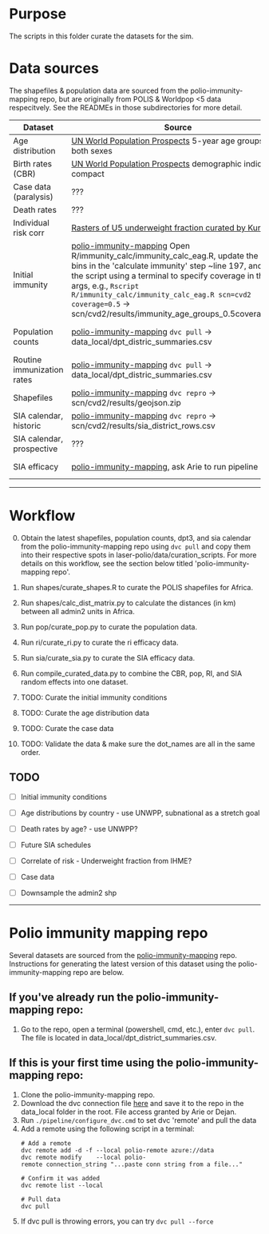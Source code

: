 # Purpose
The scripts in this folder curate the datasets for the sim.

# Data sources
The shapefiles & population data are sourced from the polio-immunity-mapping repo, but are originally from POLIS & Worldpop <5 data respecitvely. See the READMEs in those subdirectories for more detail.

| Dataset | Source | Basis | Status |
|---------|---------|--------|---|
| Age distribution | [UN World Population Prospects](https://population.un.org/wpp/assets/Excel%20Files/1_Indicator%20(Standard)/EXCEL_FILES/2_Population/WPP2024_POP_F02_1_POPULATION_5-YEAR_AGE_GROUPS_BOTH_SEXES.xlsx) 5-year age groups for both sexes | UNWPP | Done |
| Birth rates (CBR) | [UN World Population Prospects](https://population.un.org/wpp/assets/Excel%20Files/1_Indicator%20(Standard)/CSV_FILES/WPP2024_Demographic_Indicators_OtherVariants.csv.gz) demographic indicators compact | UNWPP | Done |
| Case data (paralysis) | ??? | POLIS | TODO |
| Death rates | ??? | ??? | TODO |
| Individual risk corr | [Rasters of U5 underweight fraction curated by Kurt](https://bmgf.sharepoint.com/sites/Measles/Shared%20Documents/Forms/AllItems.aspx?id=%2Fsites%2FMeasles%2FShared%20Documents%2FTeam%20Documents%2FArchive%2FCoverages%2FIHME%2FCGF%5FWORLD%5F2020%5F08%5F31&viewid=088c215a%2D73e3%2D4ef7%2D9801%2Df2e003a79b7f&ct=1740691057970&or=OWA%2DNT%2DMail&ga=1) | [IHME](https://ghdx.healthdata.org/record/ihme-data/global-child-growth-failure-geospatial-estimates-2000-2019) | Done |
| Initial immunity | [polio-immunity-mapping](https://github.com/InstituteforDiseaseModeling/polio-immunity-mapping) Open R/immunity_calc/immunity_calc_eag.R, update the age bins in the 'calculate immunity' step ~line 197, and run the script using a terminal to specify coverage in the args, e.g., `Rscript R/immunity_calc/immunity_calc_eag.R scn=cvd2 coverage=0.5` -> scn/cvd2/results/immunity_age_groups_0.5coverage.rds | Model estimates | Done |
| Population counts |  [polio-immunity-mapping](https://github.com/InstituteforDiseaseModeling/polio-immunity-mapping) `dvc pull` -> data_local/dpt_distric_summaries.csv | WorldPop <5 estimates | Done |
| Routine immunization rates | [polio-immunity-mapping](https://github.com/InstituteforDiseaseModeling/polio-immunity-mapping) `dvc pull` -> data_local/dpt_distric_summaries.csv | IHME DPT estimates | Done |
| Shapefiles | [polio-immunity-mapping](https://github.com/InstituteforDiseaseModeling/polio-immunity-mapping) `dvc repro` -> scn/cvd2/results/geojson.zip | POLIS | Done |
| SIA calendar, historic | [polio-immunity-mapping](https://github.com/InstituteforDiseaseModeling/polio-immunity-mapping) `dvc repro` -> scn/cvd2/results/sia_district_rows.csv | POLIS | Done |
| SIA calendar, prospective | ??? | IDM | TODO |
| SIA efficacy | [polio-immunity-mapping](https://github.com/InstituteforDiseaseModeling/polio-immunity-mapping), ask Arie to run pipeline | Model estimates | Done |

---


# Workflow
0. Obtain the latest shapefiles, population counts, dpt3, and sia calendar from the polio-immunity-mapping repo using `dvc pull` and copy them into their respective spots in laser-polio/data/curation_scripts. For more details on this workflow, see the section below titled 'polio-immunity-mapping repo'.
1. Run shapes/curate_shapes.R to curate the POLIS shapefiles for Africa.
2. Run shapes/calc_dist_matrix.py to calculate the distances (in km) between all admin2 units in Africa.
3. Run pop/curate_pop.py to curate the population data.
4. Run ri/curate_ri.py to curate the ri efficacy data.
5. Run sia/curate_sia.py to curate the SIA efficacy data.
6. Run compile_curated_data.py to combine the CBR, pop, RI, and SIA random effects into one dataset.

7. TODO: Curate the initial immunity conditions
8. TODO: Curate the age distribution data
9. TODO: Curate the case data
7. TODO: Validate the data & make sure the dot_names are all in the same order.


## TODO
- [ ] Initial immunity conditions
- [ ] Age distributions by country - use UNWPP, subnational as a stretch goal
- [ ] Death rates by age? - use UNWPP?
- [ ] Future SIA schedules
- [ ] Correlate of risk - Underweight fraction from IHME?
- [ ] Case data
- [ ] Downsample the admin2 shp


---


# Polio immunity mapping repo
Several datasets are sourced from the [polio-immunity-mapping](https://github.com/InstituteforDiseaseModeling/polio-immunity-mapping) repo. Instructions for generating the latest version of this dataset using the polio-immunity-mapping repo are below.

## If you've already run the polio-immunity-mapping repo:
1. Go to the repo, open a terminal (powershell, cmd, etc.), enter `dvc pull`. The file is located in data_local/dpt_district_summaries.csv.

## If this is your first time using the polio-immunity-mapping repo: 
1. Clone the polio-immunity-mapping repo. 
2. Download the dvc connection file [here](https://bmgf-my.sharepoint.com/:f:/g/personal/dejan_lukacevic_gatesfoundation_org/Eh_bnBEdFAEVEtLwu9qtxiwBfGi4JHSfBbvU2C0MV3to4w "https://bmgf-my.sharepoint.com/:f:/g/personal/dejan_lukacevic_gatesfoundation_org/eh_bnbedfaevetlwu9qtxiwbfgi4jhsfbbvu2c0mv3to4w") and save it to the repo in the data_local folder in the root. File access granted by Arie or Dejan.
3. Run `./pipeline/configure_dvc.cmd` to set dvc 'remote' and pull the data
4. Add a remote using the following script in a terminal:
	```
	# Add a remote
	dvc remote add -d -f --local polio-remote azure://data
	dvc remote modify    --local polio-remote connection_string "...paste conn string from a file..."
	
	# Confirm it was added
	dvc remote list --local
	
	# Pull data
	dvc pull
	```
 5. If dvc pull is throwing errors, you can try `dvc pull --force`
